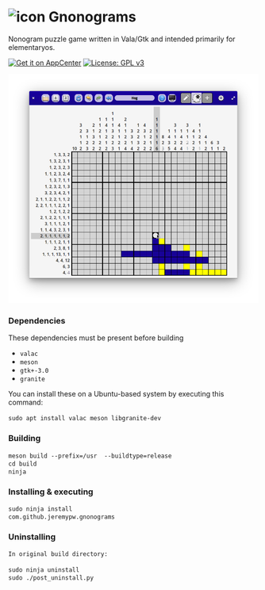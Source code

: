 # ![icon](data/icons/48/com.github.jeremypw.gnonograms.svg) Gnonograms
Nonogram puzzle game written in Vala/Gtk and intended primarily for elementaryos.

[![Get it on AppCenter](https://appcenter.elementary.io/badge.svg)](https://appcenter.elementary.io/com.github.jeremypw.gnonograms)﻿
[![License: GPL v3](https://img.shields.io/badge/License-GPL%20v3-blue.svg)](http://www.gnu.org/licenses/gpl-3.0)

![Screenshot](data/screenshots/Solving.png)

### Dependencies
These dependencies must be present before building
 - `valac`
 - `meson`
 - `gtk+-3.0`
 - `granite`

 You can install these on a Ubuntu-based system by executing this command:

 `sudo apt install valac meson libgranite-dev`

### Building
```
meson build --prefix=/usr  --buildtype=release
cd build
ninja
```

### Installing & executing
```
sudo ninja install
com.github.jeremypw.gnonograms
```

### Uninstalling
```
In original build directory:

sudo ninja uninstall
sudo ./post_uninstall.py
```
